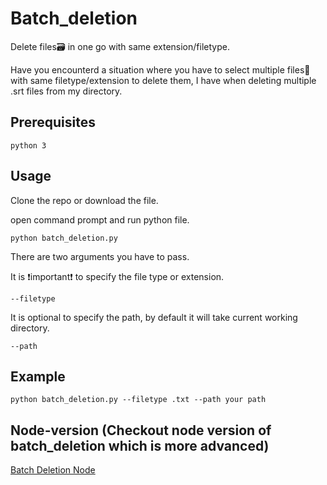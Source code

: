 # Batch_deletion
Delete files🗃 in one go with same extension/filetype.

Have you encounterd a situation where you have to select multiple files📁 with same filetype/extension to delete them, I have
when deleting multiple .srt files from my directory.

## Prerequisites
```
python 3
```
## Usage

Clone the repo or download the file.

open command prompt and run python file.
```
python batch_deletion.py
```
There are two arguments you have to pass.

It is ❗important❗ to specify the file type or extension.
```
--filetype
```

It is optional to specify the path, by default it will take current working directory.
```
--path
```
## Example
```
python batch_deletion.py --filetype .txt --path your path
```
## Node-version (Checkout node version of batch_deletion which is more advanced)
[Batch Deletion Node](https://github.com/udhaybegyall/batch-deletion-node-version)
